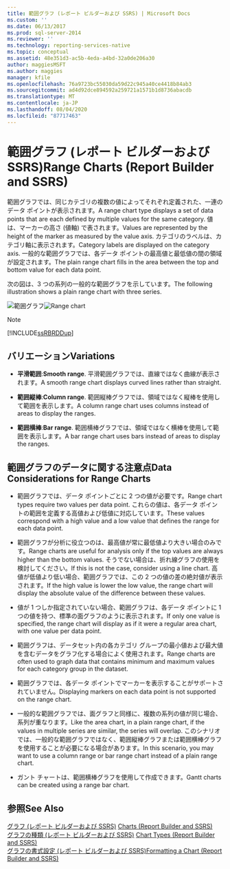 ```yaml
---
title: 範囲グラフ (レポート ビルダーおよび SSRS) | Microsoft Docs
ms.custom: ''
ms.date: 06/13/2017
ms.prod: sql-server-2014
ms.reviewer: ''
ms.technology: reporting-services-native
ms.topic: conceptual
ms.assetid: 48e351d3-ac5b-4eda-a4bd-32a0de206a30
author: maggiesMSFT
ms.author: maggies
manager: kfile
ms.openlocfilehash: 76a9723bc55030da59d22c945a40ce4418b84ab3
ms.sourcegitcommit: ad4d92dce894592a259721a1571b1d8736abacdb
ms.translationtype: MT
ms.contentlocale: ja-JP
ms.lasthandoff: 08/04/2020
ms.locfileid: "87717463"
---
```

# <a name="range-charts-report-builder-and-ssrs"></a><span data-ttu-id="7a442-102">範囲グラフ (レポート ビルダーおよび SSRS)</span><span class="sxs-lookup"><span data-stu-id="7a442-102">Range Charts (Report Builder and SSRS)</span></span>
  <span data-ttu-id="7a442-103">範囲グラフでは、同じカテゴリの複数の値によってそれぞれ定義された、一連のデータ ポイントが表示されます。</span><span class="sxs-lookup"><span data-stu-id="7a442-103">A range chart type displays a set of data points that are each defined by multiple values for the same category.</span></span> <span data-ttu-id="7a442-104">値は、マーカーの高さ (値軸) で表されます。</span><span class="sxs-lookup"><span data-stu-id="7a442-104">Values are represented by the height of the marker as measured by the value axis.</span></span> <span data-ttu-id="7a442-105">カテゴリのラベルは、カテゴリ軸に表示されます。</span><span class="sxs-lookup"><span data-stu-id="7a442-105">Category labels are displayed on the category axis.</span></span> <span data-ttu-id="7a442-106">一般的な範囲グラフでは、各データ ポイントの最高値と最低値の間の領域が設定されます。</span><span class="sxs-lookup"><span data-stu-id="7a442-106">The plain range chart fills in the area between the top and bottom value for each data point.</span></span>  
  
 <span data-ttu-id="7a442-107">次の図は、3 つの系列の一般的な範囲グラフを示しています。</span><span class="sxs-lookup"><span data-stu-id="7a442-107">The following illustration shows a plain range chart with three series.</span></span>  
  
 <span data-ttu-id="7a442-108">![範囲グラフ](../media/rs-rangechart.gif "範囲グラフ")</span><span class="sxs-lookup"><span data-stu-id="7a442-108">![Range chart](../media/rs-rangechart.gif "Range chart")</span></span>  
  
> [!NOTE]  
>  [!INCLUDE[ssRBRDDup](../../includes/ssrbrddup-md.md)]  
  
## <a name="variations"></a><span data-ttu-id="7a442-109">バリエーション</span><span class="sxs-lookup"><span data-stu-id="7a442-109">Variations</span></span>  
  
-   <span data-ttu-id="7a442-110">**平滑範囲**:</span><span class="sxs-lookup"><span data-stu-id="7a442-110">**Smooth range**.</span></span> <span data-ttu-id="7a442-111">平滑範囲グラフでは、直線ではなく曲線が表示されます。</span><span class="sxs-lookup"><span data-stu-id="7a442-111">A smooth range chart displays curved lines rather than straight.</span></span>  
  
-   <span data-ttu-id="7a442-112">**範囲縦棒**:</span><span class="sxs-lookup"><span data-stu-id="7a442-112">**Column range**.</span></span> <span data-ttu-id="7a442-113">範囲縦棒グラフでは、領域ではなく縦棒を使用して範囲を表示します。</span><span class="sxs-lookup"><span data-stu-id="7a442-113">A column range chart uses columns instead of areas to display the ranges.</span></span>  
  
-   <span data-ttu-id="7a442-114">**範囲横棒**:</span><span class="sxs-lookup"><span data-stu-id="7a442-114">**Bar range**.</span></span> <span data-ttu-id="7a442-115">範囲横棒グラフでは、領域ではなく横棒を使用して範囲を表示します。</span><span class="sxs-lookup"><span data-stu-id="7a442-115">A bar range chart uses bars instead of areas to display the ranges.</span></span>  
  
## <a name="data-considerations-for-range-charts"></a><span data-ttu-id="7a442-116">範囲グラフのデータに関する注意点</span><span class="sxs-lookup"><span data-stu-id="7a442-116">Data Considerations for Range Charts</span></span>  
  
-   <span data-ttu-id="7a442-117">範囲グラフでは、データ ポイントごとに 2 つの値が必要です。</span><span class="sxs-lookup"><span data-stu-id="7a442-117">Range chart types require two values per data point.</span></span> <span data-ttu-id="7a442-118">これらの値は、各データ ポイントの範囲を定義する高値および低値に対応しています。</span><span class="sxs-lookup"><span data-stu-id="7a442-118">These values correspond with a high value and a low value that defines the range for each data point.</span></span>  
  
-   <span data-ttu-id="7a442-119">範囲グラフが分析に役立つのは、最高値が常に最低値より大きい場合のみです。</span><span class="sxs-lookup"><span data-stu-id="7a442-119">Range charts are useful for analysis only if the top values are always higher than the bottom values.</span></span> <span data-ttu-id="7a442-120">そうでない場合は、折れ線グラフの使用を検討してください。</span><span class="sxs-lookup"><span data-stu-id="7a442-120">If this is not the case, consider using a line chart.</span></span> <span data-ttu-id="7a442-121">高値が低値より低い場合、範囲グラフでは、この 2 つの値の差の絶対値が表示されます。</span><span class="sxs-lookup"><span data-stu-id="7a442-121">If the high value is lower the low value, the range chart will display the absolute value of the difference between these values.</span></span>  
  
-   <span data-ttu-id="7a442-122">値が 1 つしか指定されていない場合、範囲グラフは、各データ ポイントに 1 つの値を持つ、標準の面グラフのように表示されます。</span><span class="sxs-lookup"><span data-stu-id="7a442-122">If only one value is specified, the range chart will display as if it were a regular area chart, with one value per data point.</span></span>  
  
-   <span data-ttu-id="7a442-123">範囲グラフは、データセット内の各カテゴリ グループの最小値および最大値を含むデータをグラフ化する場合によく使用されます。</span><span class="sxs-lookup"><span data-stu-id="7a442-123">Range charts are often used to graph data that contains minimum and maximum values for each category group in the dataset.</span></span>  
  
-   <span data-ttu-id="7a442-124">範囲グラフでは、各データ ポイントでマーカーを表示することがサポートされていません。</span><span class="sxs-lookup"><span data-stu-id="7a442-124">Displaying markers on each data point is not supported on the range chart.</span></span>  
  
-   <span data-ttu-id="7a442-125">一般的な範囲グラフでは、面グラフと同様に、複数の系列の値が同じ場合、系列が重なります。</span><span class="sxs-lookup"><span data-stu-id="7a442-125">Like the area chart, in a plain range chart, if the values in multiple series are similar, the series will overlap.</span></span> <span data-ttu-id="7a442-126">このシナリオでは、一般的な範囲グラフではなく、範囲縦棒グラフまたは範囲横棒グラフを使用することが必要になる場合があります。</span><span class="sxs-lookup"><span data-stu-id="7a442-126">In this scenario, you may want to use a column range or bar range chart instead of a plain range chart.</span></span>  
  
-   <span data-ttu-id="7a442-127">ガント チャートは、範囲横棒グラフを使用して作成できます。</span><span class="sxs-lookup"><span data-stu-id="7a442-127">Gantt charts can be created using a range bar chart.</span></span>  
  
## <a name="see-also"></a><span data-ttu-id="7a442-128">参照</span><span class="sxs-lookup"><span data-stu-id="7a442-128">See Also</span></span>  
 <span data-ttu-id="7a442-129">[グラフ &#40;レポート ビルダーおよび SSRS&#41;](charts-report-builder-and-ssrs.md) </span><span class="sxs-lookup"><span data-stu-id="7a442-129">[Charts &#40;Report Builder and SSRS&#41;](charts-report-builder-and-ssrs.md) </span></span>  
 <span data-ttu-id="7a442-130">[グラフの種類 &#40;レポート ビルダーおよび SSRS&#41;](chart-types-report-builder-and-ssrs.md) </span><span class="sxs-lookup"><span data-stu-id="7a442-130">[Chart Types &#40;Report Builder and SSRS&#41;](chart-types-report-builder-and-ssrs.md) </span></span>  
 [<span data-ttu-id="7a442-131">グラフの書式設定 &#40;レポート ビルダーおよび SSRS&#41;</span><span class="sxs-lookup"><span data-stu-id="7a442-131">Formatting a Chart &#40;Report Builder and SSRS&#41;</span></span>](formatting-a-chart-report-builder-and-ssrs.md)  
  
  
